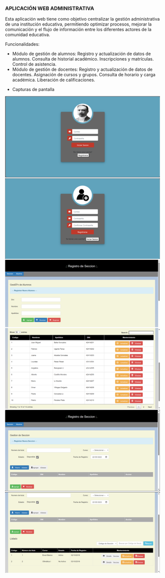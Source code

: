 ### APLICACIÓN WEB ADMINISTRATIVA

Esta aplicación web tiene como objetivo centralizar la gestión administrativa de una institución educativa, permitiendo optimizar procesos, mejorar la comunicación y el flujo de información entre los diferentes actores de la comunidad educativa.

Funcionalidades:

* Módulo de gestión de alumnos:
Registro y actualización de datos de alumnos.
Consulta de historial académico.
Inscripciones y matrículas.
Control de asistencia.
* Módulo de gestión de docentes:
Registro y actualización de datos de docentes.
Asignación de cursos y grupos.
Consulta de horario y carga académica.
Liberación de calificaciones.

- Capturas de pantalla

![Sección Login](AdminApp/AdminApp/Image/1.png)
![Sección Registrar](AdminApp/AdminApp/Image/2.png)
![Sección Alumno](AdminApp/AdminApp/Image/3.png)
![Sección Alumno](AdminApp/AdminApp/Image/4.png)
![Sección Seccion](AdminApp/AdminApp/Image/5.png)
![Sección Seccion](AdminApp/AdminApp/Image/6.png)
